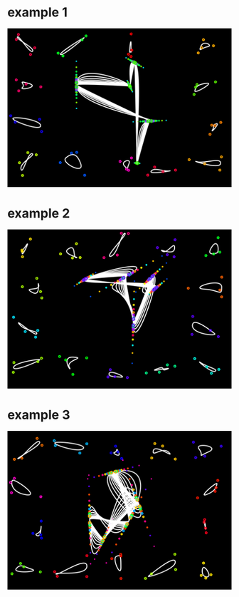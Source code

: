 # example 1
![result1](example1.svg)
# example 2
![result1](example2.svg)
# example 3
![result1](example3.svg)